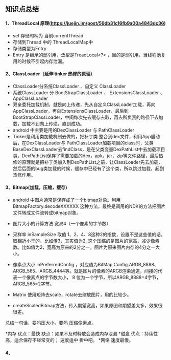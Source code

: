 ## 知识点总结

#### 1、ThreadLocal 原理(https://juejin.im/post/59db31c16fb9a00a4843dc36)
* set 存储句柄为 当前currentThread
* 存储到Thread 中的 ThreadLocalMap中
* 存储类型为Entry
* Entry 是继承的弱引用，泛型是TreadLocal<?> ，目的是弱引用，当线程池复用的时候不引起内存泄漏。


#### 2、ClassLoader（延伸 tinker 热修的原理）
* ClassLoader分系统ClassLoader 、自定义 ClassLoader
* 系统ClassLoader 分 BootStrapClassLoader 、  ExtensionsClassLoader 、 AppClassLoader
* 双亲委托加载机制，就是向上传递，先从自定义ClassLoader加载，再向AppClassLoader，再向ExtensionsClassLoader，最后到BootStrapClassLoader，中间每次先去缓存去取，再去所负责的路径下去加载，加载不到向上传递，直到成功。
* android 中主要是用的DexClassLoader  与 PathClassLoader
* Tinker是利用类加载机制去做的，把补丁类 整合到dex文件，利用App启动后，在DexClassLoader与 PathClassLoader加载项目的class时，父类BaseDexClassLoader去findClass，是在父类变量DexPathList中去加载项目类，DexPathList保存了需要加载的dex，apk，jar，zip等文件路径，最后热修的原理就是把补丁类加入到DexPathList之前，让ClassLoader先去加载，然后后面的bug类加载的时候，缓存中已经有了这个类，所以跳过加载，起到热修作用。

#### 3、Bitmap(加载，压缩，缓存)
* android 中图片通常是保存成了一个bitmap对象。利用BitmapFactory.decodeXXXXXX 这种方法，最终是调用的NDK的方法把图片文件转成文件流转成bitmap对象。
 
* 图片大小的计算方法  宽*高*4（一个像素的字节数）
* 采样率  inSampleSize   取值 1、2、4、8这种2的指数，设置不是这些值的话，取相近小于的，比如传3，其实值为2. 这个压缩的是图片的宽高，减少像素数。比如值为2，宽高为原来的2分之一，图片为原来图片内存的4分之一大小。
* 像素点大小 inPreferredConfig  ，对应值为BitMap.Config.ARGB_8888、ARGB_565、ARGB_4444等。就是图片的像素的ARGB渲染通道，间接的代表一个像素点的字节数大小， 8 位为一个字节，所以ARGB_8888=4字节，ARGB_565=2字节。 
* Matrix 使用矩阵去scale，rotate去缩放图片，用的比较少。
* createScaledBitmap方法，传入期望宽高，如果原图和期望差太多，效果很很差。

总结一句话，要吗压大小，要吗 压缩像素点。

*内存   优点：最快 缺点：如果不及时释放会造成内存泄漏 
*磁盘   优点：持续性高，适合保存不经常变的； 速度适中  折中吧。 
*网络   速度最慢。

#### 4、
